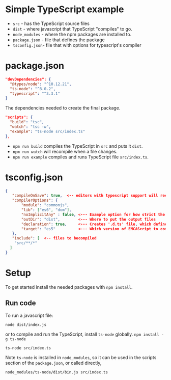# Simple TypeScript example

- `src`  - has the TypeScript source files
- `dist` - where javascript that TypeScript "compiles" to go.
- `node_modules` - where the npm packages are installed to.
- `package.json` - file that defines the package
- `tsconfig.json`- file that with options for typescript's compiler

# package.json
```json
"devDependencies": {
  "@types/node": "^10.12.21",
  "ts-node": "^8.0.2",
  "typescript": "^3.3.1"
}
```
The dependencies needed to create the final package.

```json
"scripts": {
  "build": "tsc",
  "watch": "tsc -w",
  "example": "ts-node src/index.ts"
},
```

- `npm run build` compiles the TypeScript in `src` and puts it `dist`.
- `npm run watch` will recompile when a file changes.
- `npm run example` compiles and runs TypeScript file `src/index.ts`.


# tsconfig.json
```json
{
   "compileOnSave": true,  <-- editors with typescript support will recompile on save
   "compilerOptions": {
       "module": "commonjs",
       "lib": ["es6", "dom"],
       "noImplicitAny" : false, <--- Example option for how strict the compiler is
       "outDir": "dist",        <--- Where to put the output files
       "declaration": true,     <--- Creates '.d.ts' file, which define the types of the generated javascript
       "target": "es5"          <--- Which version of EMCAScript to compile to.
   },
   "include": [  <-- files to becompiled
    "src/**/*"
  ]
}
```

# Setup
To get started install the needed packages with `npm install`.


## Run code

To run a javascript file:

```
node dist/index.js
```

or to compile and run the TypeScript, install `ts-node` globally. `npm install -g ts-node`

```
ts-node src/index.ts
```

Note `ts-node` is installed in `node_modules`, so it can be used in the scripts section of the `package.json`, or called directly,

```
node_modules/ts-node/dist/bin.js src/index.ts
```
